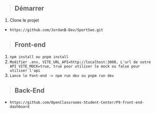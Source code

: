 > ## **Démarrer**

1. Clone le projet

- `https://github.com/JordanB-Dev/SportSee.git`

> ## **Front-end**

1. `npm install ou pnpm install`
2. `Modifier .env,
VITE_URL_API=http://localhost:3000, L'url de votre API
VITE_MOCK=true, true pour utiliser le mock ou false pour utiliser l'api`
4. `Lance le Font-end -> npm run dev ou pnpm run dev`

> ## **Back-End**

- `https://github.com/OpenClassrooms-Student-Center/P9-front-end-dashboard`
